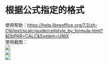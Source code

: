 # 根据公式指定的格式  
使用帮助：https://help.libreoffice.org/7.3/zh-CN/text/scalc/guide/cellstyle_by_formula.html?&DbPAR=CALC&System=UNIX  
使用截图：  
![](https://github.com/GICEGreenIce/WORK-PLCT20221009-15/blob/main/Calc/screenshots/%E5%85%AC%E5%BC%8F%E6%8C%87%E5%AE%9A.jpeg)  
![](https://github.com/GICEGreenIce/WORK-PLCT20221009-15/blob/main/Calc/screenshots/%E5%85%AC%E5%BC%8F%E6%8C%87%E5%AE%9A2.jpeg)  
![](https://github.com/GICEGreenIce/WORK-PLCT20221009-15/blob/main/Calc/screenshots/%E5%85%AC%E5%BC%8F%E6%8C%87%E5%AE%9A3.jpeg)  
